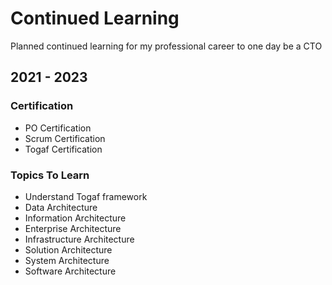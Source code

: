 # Continued Learning
Planned continued learning for my professional career to one day be a CTO

## 2021 - 2023

### Certification
- PO Certification
- Scrum Certification
- Togaf Certification

### Topics To Learn
- Understand Togaf framework
- Data Architecture
- Information Architecture
- Enterprise Architecture
- Infrastructure Architecture
- Solution Architecture
- System Architecture
- Software Architecture
